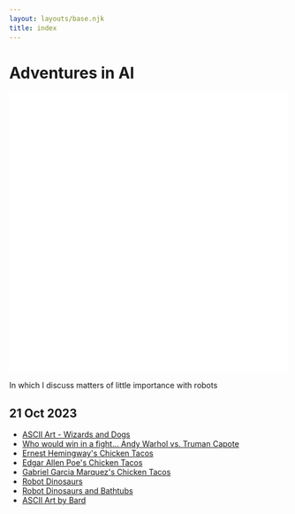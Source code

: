 ```yaml
---
layout: layouts/base.njk
title: index
---
```


# Adventures in AI

<img src="img/logo.png" class="logo" alt="Adventures in AI Logo" />

In which I discuss matters of little importance with robots

## 21 Oct 2023

- [ASCII Art - Wizards and Dogs](ascii-wizards-and-dogs/)
- [Who would win in a fight... Andy Warhol vs. Truman Capote](warhol-vs-capote/)
- [Ernest Hemingway's Chicken Tacos](chicken-tacos-hemingway/)
- [Edgar Allen Poe's Chicken Tacos](chicken-tacos-poe/)
- [Gabriel Garcia Marquez's Chicken Tacos](chicken-tacos-marquez/)
- [Robot Dinosaurs](robot-dinosaurs/)
- [Robot Dinosaurs and Bathtubs](robot-dinosaurs-bathtubs/)
- [ASCII Art by Bard](ascii-art-by-bard/)

